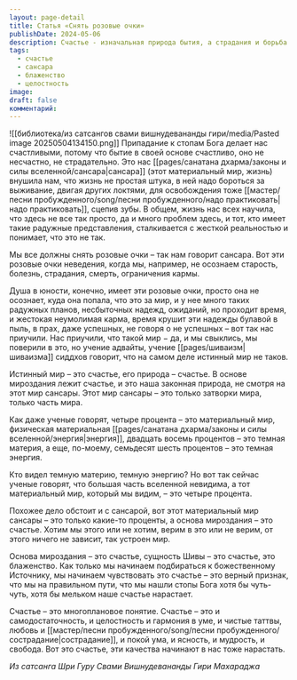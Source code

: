 ```yaml
---
layout: page-detail
title: Статья «Снять розовые очки»
publishDate: 2024-05-06
description: Счастье - изначальная природа бытия, а страдания и борьба - лишь иллюзии сансары, внушённые материальным миром. Истинная реальность - это блаженство, самодостаточность, гармония, любовь и свобода, которые раскрываются при приближении к Божественному Источнику. Припадание к стопам Бога возвращает нас к этому счастью, указывая, что мы на верном пути.
tags:
  - счастье
  - сансара
  - блаженство
  - целостность
image: 
draft: false
комментарий:
---
```

![[библиотека/из сатсангов свами вишнудевананды гири/media/Pasted image 20250504134150.png]]
Припадание к стопам Бога делает нас счастливыми, потому что бытие в своей основе счастливо, оно не несчастно, не страдательно. Это нас [[pages/санатана дхарма/законы и силы вселенной/сансара|сансара]] (этот материальный мир, жизнь) внушила нам, что жизнь не простая штука, в ней надо бороться за выживание, двигая других локтями, для освобождения тоже [[мастер/песни пробужденного/song/песни пробужденного/надо практиковать|надо практиковать]], сцепив зубы. В общем, жизнь нас всех научила, что здесь не все так просто, да и много проблем здесь, и тот, кто имеет такие радужные представления, сталкивается с жесткой реальностью и понимает, что это не так. 

  
 Мы все должны снять розовые очки – так нам говорит сансара. Вот эти розовые очки неведения, когда мы, например, не осознаем старость, болезнь, страдания, смерть, ограничения кармы.

 Душа в юности, конечно, имеет эти розовые очки, просто она не осознает, куда она попала, что это за мир, и у нее много таких радужных планов, несбыточных надежд, ожиданий, но проходит время, и жестокая неумолимая карма, время крушит эти надежды булавой в пыль, в прах, даже успешных, не говоря о не успешных – вот так нас приучили. Нас приучили, что такой мир − да, и мы свыклись, мы поверили в это, но учение адвайты, учение [[pages/шиваизм|шиваизма]] сиддхов говорит, что на самом деле истинный мир не таков.

 Истинный мир – это счастье, его природа – счастье. В основе мироздания лежит счастье, и это наша законная природа, не смотря на этот мир сансары. Этот мир сансары – это только затворки мира, только часть мира.

 Как даже ученые говорят, четыре процента – это материальный мир, физическая материальная [[pages/санатана дхарма/законы и силы вселенной/энергия|энергия]], двадцать восемь процентов – это темная материя, а еще, по-моему, семьдесят шесть процентов – это темная энергия.

 Кто видел темную материю, темную энергию? Но вот так сейчас ученые говорят, что большая часть вселенной невидима, а тот материальный мир, который мы видим, – это четыре процента.

 Похожее дело обстоит и с сансарой, вот этот материальный мир сансары – это только какие-то проценты, а основа мироздания – это счастье. Хотим мы этого или не хотим, верим в это или не верим, от этого ничего не зависит, так устроен мир.

 Основа мироздания – это счастье, сущность Шивы – это счастье, это блаженство. Как только мы начинаем подбираться к божественному Источнику, мы начинаем чувствовать это счастье – это верный признак, что мы на правильном пути, что мы нашли стопы Бога хотя бы чуть-чуть, хотя бы мельком наше счастье нарастает.

 Счастье – это многоплановое понятие. Счастье – это и самодостаточность, и целостность и гармония в уме, и чистые таттвы, любовь и [[мастер/песни пробужденного/song/песни пробужденного/сострадание|сострадание]], и покой ума, и ясность, и мудрость, и свобода. Вот это счастье, эти качества начинают в нас тоже нарастать.

 *Из сатсанга Шри Гуру Свами Вишнудевананды Гири Махараджа*